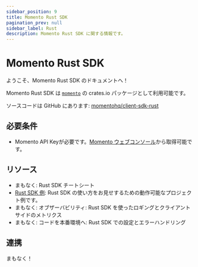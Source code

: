 ```yaml
---
sidebar_position: 9
title: Momento Rust SDK
pagination_prev: null
sidebar_label: Rust
description: Momento Rust SDK に関する情報です。
---
```


# Momento Rust SDK

ようこそ、Momento Rust SDK のドキュメントへ！

Momento Rust SDK は [`momento`](https://crates.io/crates/momento) の crates.io パッケージとして利用可能です。

ソースコードは GitHub にあります: [momentohq/client-sdk-rust](https://github.com/momentohq/client-sdk-rust)

## 必要条件

- Momento API Keyが必要です。[Momento ウェブコンソール](https://console.gomomento.com/)から取得可能です。

## リソース

- まもなく: Rust SDK チートシート
- [Rust SDK 例](https://github.com/momentohq/client-sdk-rust/blob/main/example/README.md): Rust SDK の使い方をお見せするための動作可能なプロジェクト例です。
- まもなく: オブザーバビリティ: Rust SDK を使ったロギングとクライアントサイドのメトリクス
- まもなく: コードを本番環境へ: Rust SDK での設定とエラーハンドリング

## 連携

まもなく！

